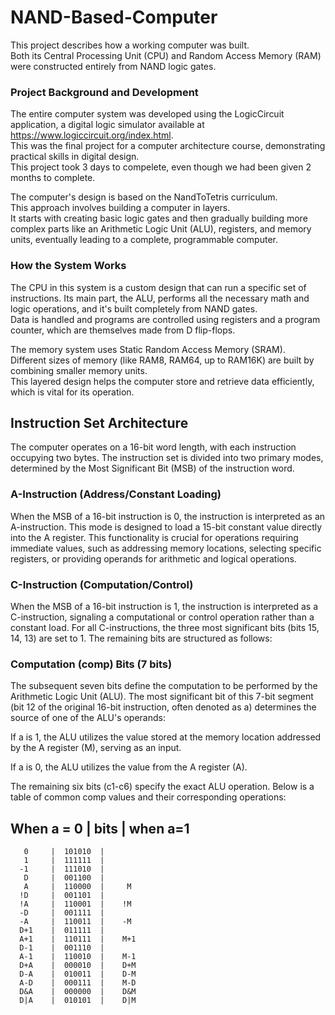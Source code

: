 # NAND-Based-Computer

This project describes how a working computer was built.  
Both its Central Processing Unit (CPU) and Random Access Memory (RAM) were constructed entirely from NAND logic gates. 

### Project Background and Development  
The entire computer system was developed using the LogicCircuit application, a digital logic simulator available at https://www.logiccircuit.org/index.html.  
This was the final project for a computer architecture course, demonstrating practical skills in digital design.  
This project took 3 days to compelete, even though we had been given 2 months to complete.  

The computer's design is based on the NandToTetris curriculum.  
This approach involves building a computer in layers.  
It starts with creating basic logic gates and then gradually building more complex parts like an Arithmetic Logic Unit (ALU), registers, and memory units, eventually leading to a complete, programmable computer.  

### How the System Works  
The CPU in this system is a custom design that can run a specific set of instructions. Its main part, the ALU, performs all the necessary math and logic operations, and it's built completely from NAND gates.  
Data is handled and programs are controlled using registers and a program counter, which are themselves made from D flip-flops.  

The memory system uses Static Random Access Memory (SRAM).  
Different sizes of memory (like RAM8, RAM64, up to RAM16K) are built by combining smaller memory units.  
This layered design helps the computer store and retrieve data efficiently, which is vital for its operation.  

## Instruction Set Architecture
The computer operates on a 16-bit word length, with each instruction occupying two bytes. The instruction set is divided into two primary modes, determined by the Most Significant Bit (MSB) of the instruction word.

### A-Instruction (Address/Constant Loading)
When the MSB of a 16-bit instruction is 0, the instruction is interpreted as an A-instruction. This mode is designed to load a 15-bit constant value directly into the A register. This functionality is crucial for operations requiring immediate values, such as addressing memory locations, selecting specific registers, or providing operands for arithmetic and logical operations.

### C-Instruction (Computation/Control)
When the MSB of a 16-bit instruction is 1, the instruction is interpreted as a C-instruction, signaling a computational or control operation rather than a constant load. For all C-instructions, the three most significant bits (bits 15, 14, 13) are set to 1. The remaining bits are structured as follows:

### Computation (comp) Bits (7 bits)
The subsequent seven bits define the computation to be performed by the Arithmetic Logic Unit (ALU). The most significant bit of this 7-bit segment (bit 12 of the original 16-bit instruction, often denoted as a) determines the source of one of the ALU's operands:

If a is 1, the ALU utilizes the value stored at the memory location addressed by the A register (M), serving as an input.

If a is 0, the ALU utilizes the value from the A register (A).

The remaining six bits (c1-c6) specify the exact ALU operation. Below is a table of common comp values and their corresponding operations:

  When a = 0 |   bits   | when a=1 
 ----------------------------------
       0     |  101010  | 
	   1     |  111111  |
	  -1     |  111010  |
	   D     |  001100  |
	   A     |  110000  |     M
	  !D     |  001101  |
	  !A     |  110001  |    !M 
	  -D     |  001111  |
	  -A     |  110011  |    -M 
	  D+1    |  011111  |
	  A+1    |  110111  |    M+1
	  D-1    |  001110  |
	  A-1    |  110010  |    M-1
	  D+A    |  000010  |    D+M
	  D-A    |  010011  |    D-M
	  A-D    |  000111  |    M-D
	  D&A    |  000000  |    D&M
	  D|A    |  010101  |    D|M
	   